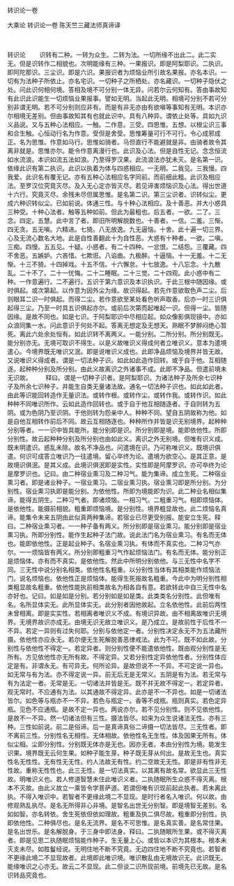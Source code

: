 转识论一卷


大乘论
转识论一卷
陈天竺三藏法师真谛译


　　

转识论
　　识转有二种。一转为众生。二转为法。一切所缘不出此二。此二实无。但是识转作二相貌也。次明能缘有三种。一果报识。即是阿梨耶识。二执识。即阿陀那识。三尘识。即是六识。果报识者为烦恼业所引故名果报。亦名本识。一切有为法种子所依止。亦名宅识。一切种子之所栖处。亦名藏识。一切种子隐伏之处。问此识何相何境。答相及境不可分别一体无异。问若尔云何知有。答由事故知有此识此识能生一切烦恼业果报事。譬如无明。当起此无明。相境可分别不若可分别非谓无明。若不可分别则应非有。而是有非无亦由有欲嗔等事知有无明。本识亦尔相境无差别。但由事故知其有也就此识中。具有八种异。谓依止处等。具如九识义品说。又与五种心法相应。一触。二作意。三受。四思惟。五想。以根尘识三事和合生触。心恒动行名为作意。受但是舍受。思惟筹量可行不可行。令心成邪成正。名为思惟。作意如马行。思惟如骑者。马但直行不能避就是非。由骑者故令其离非就是。思惟亦尔。能令作意离漫行也。此识及心法。但是自性无记。念念恒流如水流浪。本识如流五法如浪。乃至得罗汉果。此流浪法亦犹未灭。是名第一识。依缘此识有第二执识。此识以执着为体与四惑相应。一无明。二我见。三我慢。四我爱。此识名有覆无记。亦有五种心法相应名字同前。而前细此粗。此识及相应法。至罗汉位究竟灭尽。及入无心定亦皆灭尽。若见谛害烦恼识及心法。得出世道十六行。究竟灭尽。余残未尽但属思惟。是名第二识。第三尘识者。识转似尘。更成六种识转似尘。已如前说。体通三性。与十种心法相应。及十善恶。并大小惑具三种受。十种心法者。触等五种如前。但此为最粗也。后五者。一欲。二了。三念。四定。五慧。此中言了者。即旧所明解脱数也。十善者。一信。二羞。三惭。四无贪。五无嗔。六精进。七猗。八无放逸。九无逼恼。十舍。此十遍一切三界。心及无流心数名大地。此是自性善翻此十为自性恶。大惑有十种者。一欲。二嗔。三痴。四慢。五五见。十疑。小惑者。有二十四种。一忿恨。二结怨。三覆藏。四不舍恶。五嫉妒。六吝惜。七欺诳。八谄曲。九极醉。十逼恼。十一无羞。十二无惭。十三不猗。十四掉戏。十五不信。十六懈怠。十七放逸。十八忘念。十九散乱。二十不了。二十一忧悔。二十二睡眠。二十三觉。二十四观。此小惑中有二种。一作意遍行。二不遍行。五识于第六意识及本识执识。于此三根中随因缘。或时俱起。或次第起。以作意为因外尘为缘。故识得起。若先作意欲取色声二尘。后则眼耳二识一时俱起。而得二尘。若作意欲至某处看色听声取香。后亦一时三识俱起得三尘。乃至一时具五识俱起亦尔。或前后次第而起唯起一识。但得一尘。皆随因缘。是故不同也。如是七识。于阿梨耶识中尽相应起。如众像影俱现镜中。亦如众浪同集一水。问此意识于何处不起。答离无想定及无想天。熟眠不梦醉闷绝心暂死。离此六处余处恒有。如此识转不离两义。一能分别。二所分别。所分别既无。能分别亦无。无境可取识不得生。以是义故唯识义得成何者立唯识义。意本为遣境遣心。今境界既无唯识又泯。即是说唯识义成也。此即净品烦恼及境界并皆无故。又说唯识义得成者。谓是一切法种子识。如此如此造作回转。或于自于他。互相随逐。起种种分别及所分别。由此义故离识之外诸事不成。此即不净品。但遣前境未无识故。
　　释曰。谓是一切种子识者。是阿梨耶识。为诸法种子及所余七识种子及所余七识种子。并能生自类无量诸法故。通名一切法种子识也。如此如此者。由此等识能回转造作无量识法。或转作根。或转作尘。或转作我。或转作识。如此种种不同唯识所作。云如此造作回转也。或于自于他互相随逐者。于自则转为五阴。或为色阴乃至识阴。于他则转为怨亲中人。种种不同。望自五阴故称为他。如是自他互相转作前后不同。故云互相随逐也。种种所作并皆是识无别境界。起种种分别等者。一一识中皆具能所。能分别即是识。所分别即是境。能即依他性。所即分别性。故云起种种分别及所分别也由如此义。离识之外无别境。但唯有识义成。既未明遣识。惑乱未除。故名不净品也。问遣境在识。乃可称唯识义。既境识俱遣。何识可成答立唯识乃一往遣境。留心卒终为论。遣境为欲空心。是其正意。是故境识俱泯。是其义成。此境识俱泯即是实性。实性即是阿摩罗识。亦可卒终为论是摩罗识也。记曰。由二种宿业熏习及二种习气。能为集谛。成立生死。二种宿业熏习者。即是诸业种子。一宿业熏习。二宿业熏习执。宿业熏习即是所分别。为分别性。宿业熏习执即是能分别。为依他性。所即为境能即为识。此二种业名相似集谛。能得五阴生。二种习气者。即诸烦恼。一相习气。二粗重习气。相即烦恼体。是依他性。能摄前相貌。粗重即烦恼境。是分别性。境界粗显故也。此二烦恼名真谛。能集令未来五阴由此似真两种集谛。若宿业已尽更受别报。能安立生死。释曰。二种宿业熏习者。一一种子备有两义。所分别即是宿业熏习。能分别即是宿业熏习执。所即分别性。能作生起种子法门故。说此法门名为宿业熏习。有名而无体也。能即依他性。正是起业种子。名宿业熏习执。有体而不真实也。二种习气亦尔。一一烦恼皆有两义。所分别即粗重习气作起烦恼法门。有名而无体。能分别正是烦恼体。亦有而不真实。是依他性。然此中所明分别依他。与三无性中名字不同。三无性中说分别名相类。依他性名粗重。以分别性当体有其相类能作烦恼法门。说名烦恼也。依他性正是烦恼体。能得生死报故名粗重。今此中为明分别性相类粗显故名粗重。依他性能执前相类故名为相各自有意。若欲转此中自三无性中名亦好也。记曰。如是如是分别。若分别如是如是类。此类类名分别性。此但唯有名。名所显体实无。此所显体实无。此分别者因他故起。立名依他性。此前后两性未曾相离。即是实实性。若相离者唯识义不成。有境识异故。由不相离故唯识无境界。无境界故识亦成无。由境无识无故立唯识义。是乃成立。是故前性于后性不一不异。若定一异则有过失何耶。分别与依他定一者。分别性决定永无不为五法藏所摄。依他性亦应永无。若尔便无生死解脱善恶律戒法。此为不可。既不如此故。分别性与依他性不得定一。若定异者。则分别性便不能遣依他性。既由观分别性是无所有。方见依他性亦无所有故。不得定异。又若分别性定异依他性者。分别性体应定是有。非谓永无。有可异无。何所论异。是故但说不一不异。不可定说一异也。如无常与有为法。亦不得定说一异。前无后无是无常义。五阴是有为法。若无常与有为法定一者。无常是无。一切诸法并皆是无。既不并无故不得定一。若定异者。观无常时。不应通有为法。以其通故不得定异。此亦是不一不异也。如是一切诸法皆尔。如色等与瓶亦不一不异。若色与瓶定一。香等不成瓶。瓶则真实。若色定异瓶。见色不应通瓶。是故不定一异也。两说亦尔。若不见分别性。则不见依他性。是故不一不异。然一切诸法但有三性。摄法皆尽。如来为众生说诸法无性。亦有三种。三性如前说。前二是俗谛。后一是真谛真俗二谛摄一切法皆尽。三无性者。即不离前三性。分别性名无相性。无体相故。依他性名无生性。体及因果无所有。体似尘相。尘即分别性。分别既无体亦是无也。因亦无者。本由分别性为境。能发生识果。境界既无云何生果。如种子能生芽。种子既无芽从何出。是故无生也。真实性名无性性。无有性无无性。约人法故无有性。约二空故无无性。即是非有性非无性故。重称无性性也。此三无性。是一切法真实。以其离有故名常。欲显此三无性故。明唯识义也。若人修道智慧未住此唯识义者。二执随眠所生众惑不得灭离。根本不灭故。由此义故立一乘皆令学菩萨道。若谓但唯有识现前起此执者。若未离此执。不得入唯识中。若智者不更缘此境二不显现。是时行者名入唯识。何以故。由修观熟乱执尽。是名无所得非心非境。是智名出世无分别智。即是境智无差别。名如如智。亦名转依。舍生死依但依如理故。粗重及执二俱尽故。粗重即分别性。执即依他性。二种俱尽也。是名无流界。是名不可思惟。是名真实善。是名常住果。是名出世乐。是名解脱身。于三身中即法身。释曰。二执随眠所生果。或不得灭离者。即是见思二执随眠烦恼能作种子。生无量上心。或皆以本识为其根本。根本未灭支未尽。如胜鬘经说。无明住地不断不究竟。无边四住地不断不究竟也。若智者不更缘此境二不显现故者。此境即此唯识境。唯识散乱由无境故识无。此识既无。能缘唯识之心亦无。故云二不显现。此二但谈二识所现前境。前境先已无故。是名识转品究竟也。
　　
 

